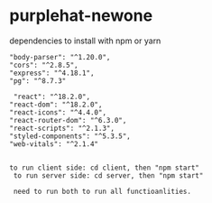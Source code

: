 # purplehat-newone

dependencies to install with npm or yarn

    "body-parser": "^1.20.0",
    "cors": "^2.8.5",
    "express": "^4.18.1",
    "pg": "^8.7.3"
   
     "react": "^18.2.0",
    "react-dom": "^18.2.0",
    "react-icons": "^4.4.0",
    "react-router-dom": "^6.3.0",
    "react-scripts": "^2.1.3",
    "styled-components": "^5.3.5",
    "web-vitals": "^2.1.4"
    
    
    to run client side: cd client, then "npm start"
     to run server side: cd server, then "npm start"
     
     need to run both to run all functioanlities.
